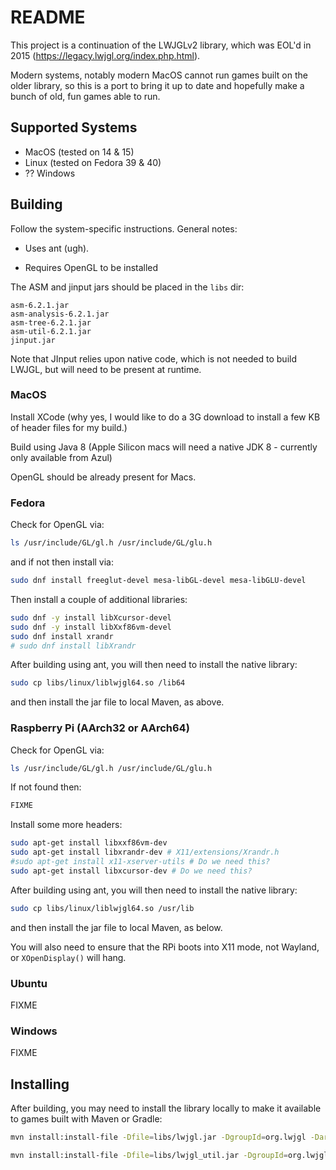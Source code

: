 # README

This project is a continuation of the LWJGLv2 library, which was EOL'd in 2015 (https://legacy.lwjgl.org/index.php.html).
 
Modern systems, notably modern MacOS cannot run games built on the older library, so this is a port to bring it up to date and hopefully make a bunch of old, fun games able to run.

## Supported Systems

* MacOS (tested on 14 & 15)
* Linux (tested on Fedora 39 & 40)
* ?? Windows

## Building

Follow the system-specific instructions. General notes:

* Uses ant (ugh).

* Requires OpenGL to be installed

The ASM and jinput jars should be placed in the `libs` dir:

```
asm-6.2.1.jar
asm-analysis-6.2.1.jar
asm-tree-6.2.1.jar
asm-util-6.2.1.jar
jinput.jar
```

Note that JInput relies upon native code, which is not needed to build LWJGL, but will need to be present at runtime.

### MacOS

Install XCode (why yes, I would like to do a 3G download to install a few KB of header files for my build.)

Build using Java 8 (Apple Silicon macs will need a native JDK 8 - currently only available from Azul)

OpenGL should be already present for Macs.

### Fedora

Check for OpenGL via: 

```bash
ls /usr/include/GL/gl.h /usr/include/GL/glu.h
```

and if not then install via:

```bash
sudo dnf install freeglut-devel mesa-libGL-devel mesa-libGLU-devel
```

Then install a couple of additional libraries:

```bash
sudo dnf -y install libXcursor-devel
sudo dnf -y install libXxf86vm-devel
sudo dnf install xrandr
# sudo dnf install libXrandr
```

After building using ant, you will then need to install the native library:

```bash
sudo cp libs/linux/liblwjgl64.so /lib64
```

and then install the jar file to local Maven, as above.

### Raspberry Pi (AArch32 or AArch64)

Check for OpenGL via:

```bash
ls /usr/include/GL/gl.h /usr/include/GL/glu.h
```

If not found then:

```bash
FIXME
```

Install some more headers:

```bash
sudo apt-get install libxxf86vm-dev
sudo apt-get install libxrandr-dev # X11/extensions/Xrandr.h
#sudo apt-get install x11-xserver-utils # Do we need this?
sudo apt-get install libxcursor-dev # Do we need this?
```

After building using ant, you will then need to install the native library:

```bash
sudo cp libs/linux/liblwjgl64.so /usr/lib
```

and then install the jar file to local Maven, as below.

You will also need to ensure that the RPi boots into X11 mode, not Wayland, or `XOpenDisplay()` will hang.

### Ubuntu

FIXME

### Windows

FIXME

## Installing

After building, you may need to install the library locally to make it available to games built with Maven or Gradle:

```bash
mvn install:install-file -Dfile=libs/lwjgl.jar -DgroupId=org.lwjgl -DartifactId=lwjgl -Dversion=2.9.4 -Dpackaging=jar

mvn install:install-file -Dfile=libs/lwjgl_util.jar -DgroupId=org.lwjgl -DartifactId=lwjgl-util -Dversion=2.9.4 -Dpackaging=jar
```